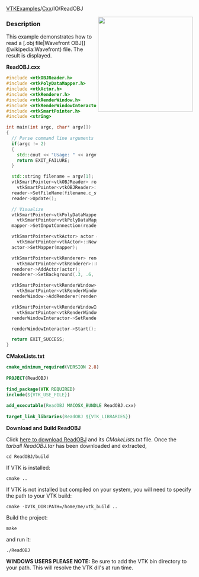 [VTKExamples](Home)/[Cxx](Cxx)/IO/ReadOBJ

<img align="right" src="https://github.com/lorensen/VTKExamples/raw/master/Testing/Baseline/IO/TestReadOBJ.png" width="256" />

### Description
This example demonstrates how to read a [.obj file|Wavefront OBJ]]([wikipedia:Wavefront) file. The result is displayed.

**ReadOBJ.cxx**
```c++
#include <vtkOBJReader.h>
#include <vtkPolyDataMapper.h>
#include <vtkActor.h>
#include <vtkRenderer.h>
#include <vtkRenderWindow.h>
#include <vtkRenderWindowInteractor.h>
#include <vtkSmartPointer.h>
#include <string>

int main(int argc, char* argv[])
{
  // Parse command line arguments
  if(argc != 2)
  {
    std::cout << "Usage: " << argv[0] << " Filename(.obj)" << std::endl;
    return EXIT_FAILURE;
  }

  std::string filename = argv[1];
  vtkSmartPointer<vtkOBJReader> reader =
    vtkSmartPointer<vtkOBJReader>::New();
  reader->SetFileName(filename.c_str());
  reader->Update();

  // Visualize
  vtkSmartPointer<vtkPolyDataMapper> mapper =
    vtkSmartPointer<vtkPolyDataMapper>::New();
  mapper->SetInputConnection(reader->GetOutputPort());

  vtkSmartPointer<vtkActor> actor =
    vtkSmartPointer<vtkActor>::New();
  actor->SetMapper(mapper);

  vtkSmartPointer<vtkRenderer> renderer =
    vtkSmartPointer<vtkRenderer>::New();
  renderer->AddActor(actor);
  renderer->SetBackground(.3, .6, .3); // Background color green

  vtkSmartPointer<vtkRenderWindow> renderWindow =
    vtkSmartPointer<vtkRenderWindow>::New();
  renderWindow->AddRenderer(renderer);

  vtkSmartPointer<vtkRenderWindowInteractor> renderWindowInteractor =
    vtkSmartPointer<vtkRenderWindowInteractor>::New();
  renderWindowInteractor->SetRenderWindow(renderWindow);

  renderWindowInteractor->Start();

  return EXIT_SUCCESS;
}
```
**CMakeLists.txt**
```cmake
cmake_minimum_required(VERSION 2.8)
 
PROJECT(ReadOBJ)
 
find_package(VTK REQUIRED)
include(${VTK_USE_FILE})
 
add_executable(ReadOBJ MACOSX_BUNDLE ReadOBJ.cxx)
 
target_link_libraries(ReadOBJ ${VTK_LIBRARIES})
```

**Download and Build ReadOBJ**

Click [here to download ReadOBJ](https://github.com/lorensen/VTKWikiExamplesTarballs/raw/master/ReadOBJ.tar) and its *CMakeLists.txt* file.
Once the *tarball ReadOBJ.tar* has been downloaded and extracted,
```
cd ReadOBJ/build 
```
If VTK is installed:
```
cmake ..
```
If VTK is not installed but compiled on your system, you will need to specify the path to your VTK build:
```
cmake -DVTK_DIR:PATH=/home/me/vtk_build ..
```
Build the project:
```
make
```
and run it:
```
./ReadOBJ
```
**WINDOWS USERS PLEASE NOTE:** Be sure to add the VTK bin directory to your path. This will resolve the VTK dll's at run time.

